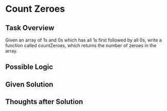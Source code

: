 # Count Zeroes

## Task Overview
Given an array of 1s and 0s which has all 1s first followed by all 0s, write a function called countZeroes, which returns the number of zeroes in the array.

## Possible Logic

## Given Solution

## Thoughts after Solution


